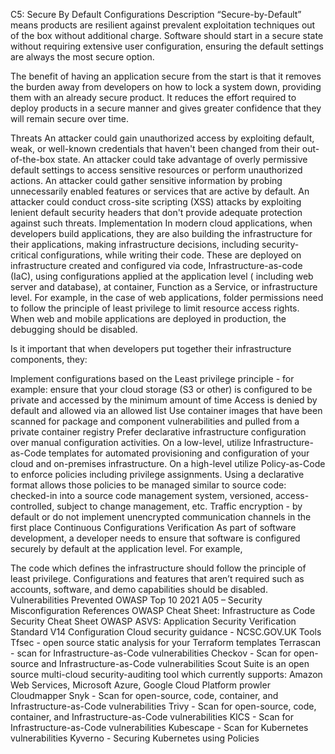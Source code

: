 C5: Secure By Default Configurations
Description
“Secure-by-Default” means products are resilient against prevalent exploitation techniques out of the box without additional charge. Software should start in a secure state without requiring extensive user configuration, ensuring the default settings are always the most secure option.

The benefit of having an application secure from the start is that it removes the burden away from developers on how to lock a system down, providing them with an already secure product. It reduces the effort required to deploy products in a secure manner and gives greater confidence that they will remain secure over time.

Threats
An attacker could gain unauthorized access by exploiting default, weak, or well-known credentials that haven't been changed from their out-of-the-box state.
An attacker could take advantage of overly permissive default settings to access sensitive resources or perform unauthorized actions.
An attacker could gather sensitive information by probing unnecessarily enabled features or services that are active by default.
An attacker could conduct cross-site scripting (XSS) attacks by exploiting lenient default security headers that don't provide adequate protection against such threats.
Implementation
In modern cloud applications, when developers build applications, they are also building the infrastructure for their applications, making infrastructure decisions, including security-critical configurations, while writing their code. These are deployed on infrastructure created and configured via code, Infrastructure-as-code (IaC), using configurations applied at the application level ( including web server and database), at container, Function as a Service, or infrastructure level. For example, in the case of web applications, folder permissions need to follow the principle of least privilege to limit resource access rights. When web and mobile applications are deployed in production, the debugging should be disabled.

Is it important that when developers put together their infrastructure components, they:

Implement configurations based on the Least privilege principle - for example: ensure that your cloud storage (S3 or other) is configured to be private and accessed by the minimum amount of time
Access is denied by default and allowed via an allowed list
Use container images that have been scanned for package and component vulnerabilities and pulled from a private container registry
Prefer declarative infrastructure configuration over manual configuration activities. On a low-level, utilize Infrastructure-as-Code templates for automated provisioning and configuration of your cloud and on-premises infrastructure. On a high-level utilize Policy-as-Code to enforce policies including privilege assignments.
Using a declarative format allows those policies to be managed similar to source code: checked-in into a source code management system, versioned, access-controlled, subject to change management, etc.
Traffic encryption - by default or do not implement unencrypted communication channels in the first place
Continuous Configurations Verification
As part of software development, a developer needs to ensure that software is configured securely by default at the application level. For example,

The code which defines the infrastructure should follow the principle of least privilege.
Configurations and features that aren’t required such as accounts, software, and demo capabilities should be disabled.
Vulnerabilities Prevented
OWASP Top 10 2021 A05 – Security Misconfiguration
References
OWASP Cheat Sheet: Infrastructure as Code Security Cheat Sheet
OWASP ASVS: Application Security Verification Standard V14 Configuration
Cloud security guidance - NCSC.GOV.UK
Tools
Tfsec - open source static analysis for your Terraform templates
Terrascan - scan for Infrastructure-as-Code vulnerabilities
Checkov - Scan for open-source and Infrastructure-as-Code vulnerabilities
Scout Suite is an open source multi-cloud security-auditing tool which currently supports: Amazon Web Services, Microsoft Azure, Google Cloud Platform
prowler
Cloudmapper
Snyk - Scan for open-source, code, container, and Infrastructure-as-Code vulnerabilities
Trivy - Scan for open-source, code, container, and Infrastructure-as-Code vulnerabilities
KICS - Scan for Infrastructure-as-Code vulnerabilities
Kubescape - Scan for Kubernetes vulnerabilities
Kyverno - Securing Kubernetes using Policies